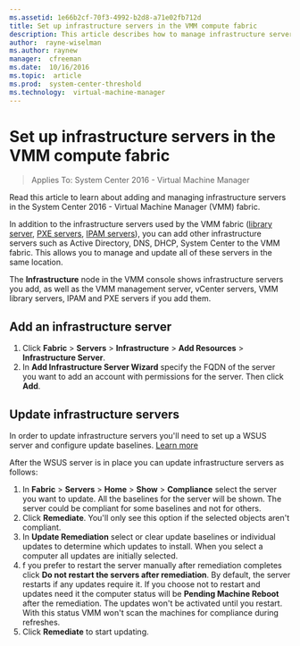 ```yaml
---
ms.assetid: 1e66b2cf-70f3-4992-b2d8-a71e02fb712d
title: Set up infrastructure servers in the VMM compute fabric
description: This article describes how to manage infrastructure servers in the VMM fabric
author:  rayne-wiselman
ms.author: raynew
manager:  cfreeman
ms.date:  10/16/2016
ms.topic:  article
ms.prod:  system-center-threshold
ms.technology:  virtual-machine-manager
---
```


# Set up infrastructure servers in the VMM compute fabric

>Applies To: System Center 2016 - Virtual Machine Manager

Read this article to learn about adding and managing infrastructure servers in the System Center 2016 - Virtual Machine Manager (VMM) fabric.


In addition to the infrastructure servers used by the VMM fabric ([library server](manage-library-overview.md), [PXE servers](manage-compute-bare-metal-hyper-v.md), [IPAM servers](manage-network-ipam.md)), you can add other infrastructure servers such as Active Directory, DNS, DHCP, System Center to the VMM fabric. This allows you to manage and update all of these servers in the same location.

The **Infrastructure** node in the VMM console shows infrastructure servers you add, as well as the VMM management server, vCenter servers, VMM library servers, IPAM and PXE servers if you add them.

## Add an infrastructure server

1. Click **Fabric** > **Servers** > **Infrastructure** > **Add Resources** > **Infrastructure Server**.
2. In **Add Infrastructure Server Wizard** specify the FQDN of the server you want to add an account with permissions for the server. Then click **Add**.

## Update infrastructure servers

In order to update infrastructure servers you'll need to set up a WSUS server and configure update baselines. [Learn more](manage-compute-update-servers.md)

After the WSUS server is in place you can update infrastructure servers as follows:

1. In **Fabric** > **Servers** > **Home** > **Show** > **Compliance** select the server you want to update. All the baselines for the server will be shown. The server could be compliant for some baselines and not for others.
2. Click **Remediate**. You'll only see this option if the selected objects aren't compliant.
3. In **Update Remediation** select or clear update baselines or individual updates to determine which updates to install. When you select a computer all updates are initially selected.
4. f you prefer to restart the server manually after remediation completes click **Do not restart the servers after remediation**. By default, the server restarts if any updates require it. If you choose not to restart and updates need it the computer status will be **Pending Machine Reboot** after the remediation. The updates won't be activated until you restart. With this status VMM won't scan the machines for compliance during refreshes.
5. Click **Remediate** to start updating.
